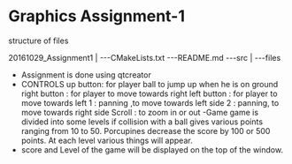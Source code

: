 
Graphics Assignment-1 
=========================

structure of files

20161029_Assignment1
      |
      ---CMakeLists.txt
      ---README.md
      ---src
           |
           ---files

- Assignment is done using qtcreator
- CONTROLS
     up button: for player ball to jump up when he is on ground
     right button : for player to move towards right
     left button : for player to move towards left
     1 : panning ,to move towards left side
     2 : panning, to move towards right side
     Scroll : to zoom in or out
-Game
   game is divided into some levels 
   if collision with a ball gives various points ranging from 10 to 50.
   Porcupines decrease the score by 100 or 500 points.
   At each level various things will appear.
- score and Level of the game will be displayed on the top of the window.

